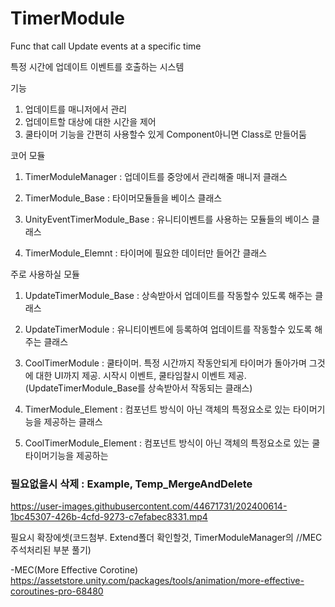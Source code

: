 # TimerModule
Func that call Update events at a specific time

특정 시간에 업데이트 이벤트를 호출하는 시스템



기능 

1. 업데이트를 매니저에서 관리
2. 업데이트할 대상에 대한 시간을 제어
3. 쿨타이머 기능을 간편히 사용할수 있게 Component아니면 Class로 만들어둠

코어 모듈

1. TimerModuleManager : 업데이트를 중앙에서 관리해줄 매니저 클래스

2. TimerModule_Base : 타이머모듈들을 베이스 클래스

3. UnityEventTimerModule_Base : 유니티이벤트를 사용하는 모듈들의 베이스 클래스

4. TimerModule_Elemnt : 타이머에 필요한 데이터만 들어간 클래스


주로 사용하실 모듈

1. UpdateTimerModule_Base : 상속받아서 업데이트를 작동할수 있도록 해주는 클래스

2. UpdateTimerModule : 유니티이벤트에 등록하여 업데이트를 작동할수 있도록 해주는 클래스

3. CoolTimerModule : 쿨타이머. 특정 시간까지 작동안되게 타이머가 돌아가며 그것에 대한 UI까지 제공.
시작시 이벤트, 쿨타임찰시 이벤트 제공. (UpdateTimerModule_Base를 상속받아서 작동되는 클래스)

4. TimerModule_Element : 컴포넌트 방식이 아닌 객체의 특정요소로 있는 타이머기능을 제공하는 클래스

5. CoolTimerModule_Element : 컴포넌트 방식이 아닌 객체의 특정요소로 있는 쿨타이머기능을 제공하는 

### 필요없을시 삭제 : Example, Temp_MergeAndDelete

https://user-images.githubusercontent.com/44671731/202400614-1bc45307-426b-4cfd-9273-c7efabec8331.mp4


필요시 확장에셋(코드첨부. Extend폴더 확인할것, TimerModuleManager의 //MEC 주석처리된 부분 풀기)

-MEC(More Effective Corotine) https://assetstore.unity.com/packages/tools/animation/more-effective-coroutines-pro-68480
